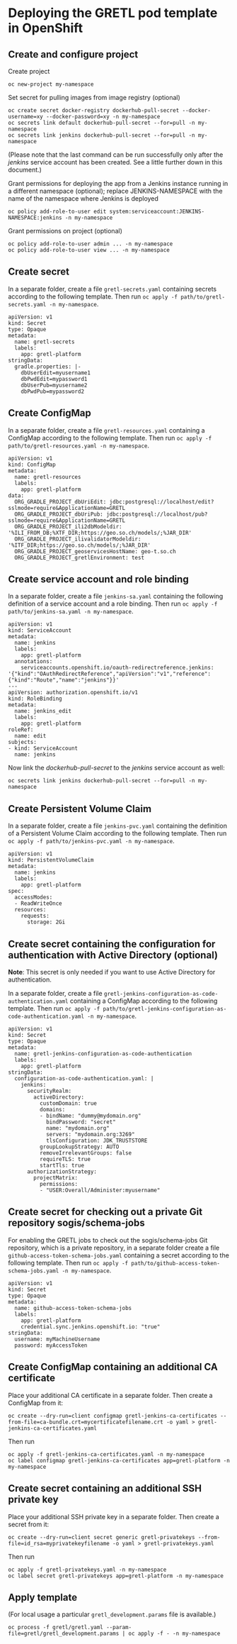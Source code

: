 # Deploying the GRETL pod template in OpenShift

## Create and configure project

Create project
```
oc new-project my-namespace
```

Set secret for pulling images from image registry (optional)
```
oc create secret docker-registry dockerhub-pull-secret --docker-username=xy --docker-password=xy -n my-namespace
oc secrets link default dockerhub-pull-secret --for=pull -n my-namespace
oc secrets link jenkins dockerhub-pull-secret --for=pull -n my-namespace
```
(Please note that the last command can be run successfully
only after the _jenkins_ service account has been created.
See a little further down in this document.)

Grant permissions for deploying the app
from a Jenkins instance running in a different namespace (optional);
replace JENKINS-NAMESPACE with the name of the namespace
where Jenkins is deployed
```
oc policy add-role-to-user edit system:serviceaccount:JENKINS-NAMESPACE:jenkins -n my-namespace
```

Grant permissions on project (optional)
```
oc policy add-role-to-user admin ... -n my-namespace
oc policy add-role-to-user view ... -n my-namespace
```

## Create secret

In a separate folder, create a file `gretl-secrets.yaml`
containing secrets according to the following template.
Then run `oc apply -f path/to/gretl-secrets.yaml -n my-namespace`.

```
apiVersion: v1
kind: Secret
type: Opaque
metadata:
  name: gretl-secrets
  labels:
    app: gretl-platform
stringData:
  gradle.properties: |-
    dbUserEdit=myusername1
    dbPwdEdit=mypassword1
    dbUserPub=myusername2
    dbPwdPub=mypassword2
```

## Create ConfigMap

In a separate folder, create a file `gretl-resources.yaml`
containing a ConfigMap according to the following template.
Then run `oc apply -f path/to/gretl-resources.yaml -n my-namespace`.

```
apiVersion: v1
kind: ConfigMap
metadata:
  name: gretl-resources
  labels:
    app: gretl-platform
data:
  ORG_GRADLE_PROJECT_dbUriEdit: jdbc:postgresql://localhost/edit?sslmode=require&ApplicationName=GRETL
  ORG_GRADLE_PROJECT_dbUriPub: jdbc:postgresql://localhost/pub?sslmode=require&ApplicationName=GRETL
  ORG_GRADLE_PROJECT_ili2dbModeldir: '%ILI_FROM_DB;%XTF_DIR;https://geo.so.ch/models/;%JAR_DIR'
  ORG_GRADLE_PROJECT_ilivalidatorModeldir: '%ITF_DIR;https://geo.so.ch/models/;%JAR_DIR'
  ORG_GRADLE_PROJECT_geoservicesHostName: geo-t.so.ch
  ORG_GRADLE_PROJECT_gretlEnvironment: test
```

## Create service account and role binding

In a separate folder, create a file `jenkins-sa.yaml`
containing the following definition of a service account and a role binding.
Then run `oc apply -f path/to/jenkins-sa.yaml -n my-namespace`.

```
apiVersion: v1
kind: ServiceAccount
metadata:
  name: jenkins
  labels:
    app: gretl-platform
  annotations:
    serviceaccounts.openshift.io/oauth-redirectreference.jenkins: '{"kind":"OAuthRedirectReference","apiVersion":"v1","reference":{"kind":"Route","name":"jenkins"}}'
---
apiVersion: authorization.openshift.io/v1
kind: RoleBinding
metadata:
  name: jenkins_edit
  labels:
    app: gretl-platform
roleRef:
  name: edit
subjects:
- kind: ServiceAccount
  name: jenkins
```

Now link the _dockerhub-pull-secret_ to the _jenkins_ service account as well:
```
oc secrets link jenkins dockerhub-pull-secret --for=pull -n my-namespace
```

## Create Persistent Volume Claim

In a separate folder, create a file `jenkins-pvc.yaml`
containing the definition of a Persistent Volume Claim
according to the following template.
Then run `oc apply -f path/to/jenkins-pvc.yaml -n my-namespace`.

```
apiVersion: v1
kind: PersistentVolumeClaim
metadata:
  name: jenkins
  labels:
    app: gretl-platform
spec:
  accessModes:
  - ReadWriteOnce
  resources:
    requests:
      storage: 2Gi
```

## Create secret containing the configuration for authentication with Active Directory (optional)

**Note**: This secret is only needed
if you want to use Active Directory for authentication.

In a separate folder, create a file `gretl-jenkins-configuration-as-code-authentication.yaml`
containing a ConfigMap according to the following template.
Then run `oc apply -f path/to/gretl-jenkins-configuration-as-code-authentication.yaml -n my-namespace`.

```
apiVersion: v1
kind: Secret
type: Opaque
metadata:
  name: gretl-jenkins-configuration-as-code-authentication
  labels:
    app: gretl-platform
stringData:
  configuration-as-code-authentication.yaml: |
    jenkins:
      securityRealm:
        activeDirectory:
          customDomain: true
          domains:
          - bindName: "dummy@mydomain.org"
            bindPassword: "secret"
            name: "mydomain.org"
            servers: "mydomain.org:3269"
            tlsConfiguration: JDK_TRUSTSTORE
          groupLookupStrategy: AUTO
          removeIrrelevantGroups: false
          requireTLS: true
          startTls: true
      authorizationStrategy:
        projectMatrix:
          permissions:
          - "USER:Overall/Administer:myusername"
```

## Create secret for checking out a private Git repository sogis/schema-jobs

For enabling the GRETL jobs to check out the sogis/schema-jobs Git repository,
which is a private repository,
in a separate folder create a file `github-access-token-schema-jobs.yaml`
containing a secret according to the following template.
Then run `oc apply -f path/to/github-access-token-schema-jobs.yaml -n my-namespace`.

```
apiVersion: v1
kind: Secret
type: Opaque
metadata:
  name: github-access-token-schema-jobs
  labels:
    app: gretl-platform
    credential.sync.jenkins.openshift.io: "true"
stringData:
  username: myMachineUsername
  password: myAccessToken
```

## Create ConfigMap containing an additional CA certificate

Place your additional CA certificate in a separate folder.
Then create a ConfigMap from it:
```
oc create --dry-run=client configmap gretl-jenkins-ca-certificates --from-file=ca-bundle.crt=mycertificatefilename.crt -o yaml > gretl-jenkins-ca-certificates.yaml
```
Then run
```
oc apply -f gretl-jenkins-ca-certificates.yaml -n my-namespace
oc label configmap gretl-jenkins-ca-certificates app=gretl-platform -n my-namespace
```

## Create secret containing an additional SSH private key

Place your additional SSH private key in a separate folder.
Then create a secret from it:
```
oc create --dry-run=client secret generic gretl-privatekeys --from-file=id_rsa=myprivatekeyfilename -o yaml > gretl-privatekeys.yaml
```
Then run
```
oc apply -f gretl-privatekeys.yaml -n my-namespace
oc label secret gretl-privatekeys app=gretl-platform -n my-namespace
```

## Apply template

(For local usage a particular `gretl_development.params` file is available.)

```
oc process -f gretl/gretl.yaml --param-file=gretl/gretl_development.params | oc apply -f - -n my-namespace
```
